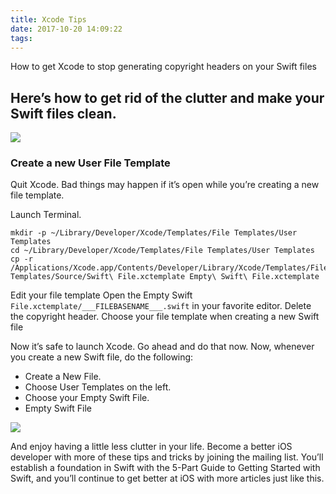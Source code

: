 ```yaml
---
title: Xcode Tips
date: 2017-10-20 14:09:22
tags:
---
```


How to get Xcode to stop generating copyright headers on your Swift files

<!--more-->

## Here’s how to get rid of the clutter and make your Swift files clean.

![](assets/Xcode-Tips-8447b3e0.png)

### Create a new User File Template

Quit Xcode. Bad things may happen if it’s open while you’re creating a new file template.

Launch Terminal.

```
mkdir -p ~/Library/Developer/Xcode/Templates/File Templates/User Templates
cd ~/Library/Developer/Xcode/Templates/File Templates/User Templates
cp -r /Applications/Xcode.app/Contents/Developer/Library/Xcode/Templates/File\ Templates/Source/Swift\ File.xctemplate Empty\ Swift\ File.xctemplate
```

Edit your file template
Open the Empty Swift `File.xctemplate/___FILEBASENAME___.swift` in your favorite editor.
Delete the copyright header.
Choose your file template when creating a new Swift file

Now it’s safe to launch Xcode. Go ahead and do that now. Now, whenever you create a new Swift file, do the following:

* Create a New File.
* Choose User Templates on the left.
* Choose your Empty Swift File.
* Empty Swift File

![](assets/Xcode-Tips-e31c518d.png)

And enjoy having a little less clutter in your life.
Become a better iOS developer with more of these tips and tricks by joining the mailing list. You’ll establish a foundation in Swift with the 5-Part Guide to Getting Started with Swift, and you’ll continue to get better at iOS with more articles just like this.
